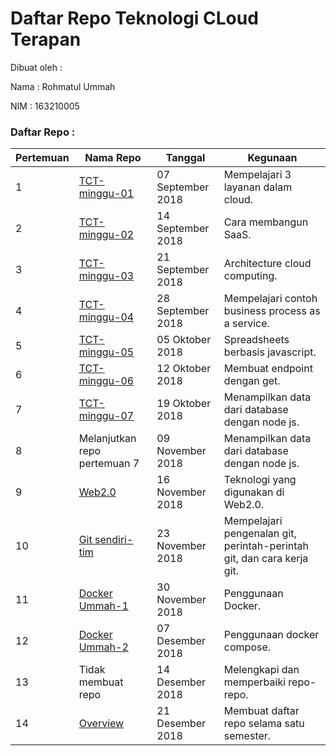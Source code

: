 # Daftar Repo Teknologi CLoud Terapan

Dibuat oleh : 	

Nama 	: Rohmatul Ummah

NIM 	: 163210005
				
### Daftar Repo :

Pertemuan | Nama Repo | Tanggal | Kegunaan
--------- | --------- | ------- | --------
1 | [TCT-minggu-01](https://github.com/Rohmatul1/tctbaru/tree/master/minggu-01) | 07 September 2018 | Mempelajari 3 layanan dalam cloud.
2 | [TCT-minggu-02](https://github.com/Rohmatul1/tctbaru/tree/master/minggu-02) | 14 September 2018 | Cara membangun SaaS.
3 | [TCT-minggu-03](https://github.com/Rohmatul1/tctbaru/tree/master/minggu-03) | 21 September 2018 | Architecture cloud computing.
4 | [TCT-minggu-04](https://github.com/Rohmatul1/tctbaru/tree/master/minggu-04) | 28 September 2018 | Mempelajari contoh business process as a service.
5 | [TCT-minggu-05](https://github.com/Rohmatul1/tctbaru/tree/master/minggu-05) | 05 Oktober 2018 | Spreadsheets berbasis javascript.
6 | [TCT-minggu-06](https://github.com/Rohmatul1/tctbaru/tree/master/minggu-06) | 12 Oktober 2018 | Membuat endpoint dengan get.
7 | [TCT-minggu-07](https://github.com/Rohmatul1/tctbaru/tree/master/minggu-07) | 19 Oktober 2018 | Menampilkan data dari database dengan node js.
8 | Melanjutkan repo pertemuan 7 | 09 November 2018 | Menampilkan data dari database dengan node js.
9 | [Web2.0](https://github.com/Rohmatul1/web2.0) | 16 November 2018 | Teknologi yang digunakan di Web2.0.
10 | [Git sendiri-tim](https://github.com/Rohmatul1/git-sendiri-tim) | 23 November 2018 | Mempelajari pengenalan git, perintah-perintah git, dan cara kerja git.
11 | [Docker Ummah-1](https://github.com/Rohmatul1/tct-docker-ummah) | 30 November 2018 | Penggunaan Docker.
12 | [Docker Ummah-2](https://github.com/Rohmatul1/tct-docker-2) | 07 Desember 2018 | Penggunaan docker compose.
13 | Tidak membuat repo | 14 Desember 2018 | Melengkapi dan memperbaiki repo-repo.
14 | [Overview](https://github.com/Rohmatul1/overview-tct) | 21 Desember 2018 | Membuat daftar repo selama satu semester.